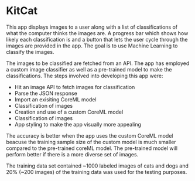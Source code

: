 # KitCat

This app displays images to a user along with a list of classifications of what the computer thinks the images are. A progress bar which shows how likely each classification is and a button that lets the user cycle through the images are provided in the app. The goal is to use Machine Learning to classify the images. 

The images to be classified are fetched from an API. The app has employed a custom image classifier as well as a pre-trained model to make the classifications. 
The steps involved into developing this app were:

  - Hit an image API to fetch images for classification
  - Parse the JSON response
  - Import an exisiting CoreML model
  - Classification of images
  - Creation and use of a custom CoreML model
  - Classification of images
  - App styling to make the app visually more appealing

The accuracy is better when the app uses the custom CoreML model beacuse the training sample size of the custom model is much smaller compared to the pre-trained coreML model. The pre-trained model will perform better if there is a more diverse set of images. 

The training data set contained ~1000 labeled images of cats and dogs and 20% (~200 images) of the training data was used for the testing purposes. 
